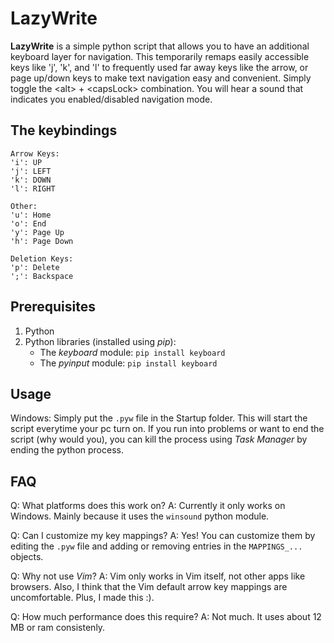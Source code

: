 # LazyWrite 

**LazyWrite** is a simple python script that allows you to have an additional keyboard layer for navigation. This temporarily remaps easily accessible keys like 'j', 'k', and 'l' to frequently used far away keys like the arrow, or page up/down keys to make text navigation easy and convenient. Simply toggle the \<alt> + \<capsLock> combination. You will hear a sound that indicates you enabled/disabled navigation mode.

## The keybindings
    Arrow Keys:
    'i': UP
    'j': LEFT
    'k': DOWN
    'l': RIGHT

    Other:
    'u': Home
    'o': End
    'y': Page Up
    'h': Page Down

    Deletion Keys:
    'p': Delete
    ';': Backspace


## Prerequisites
1. Python
2. Python libraries (installed using *pip*):
    * The *keyboard* module: `pip install keyboard`
    * The *pyinput* module: `pip install keyboard`

## Usage
Windows: Simply put the `.pyw` file in the Startup folder. This will start the script everytime your pc turn on.
If you run into problems or want to end the script (why would you), you can kill the process using *Task Manager* by ending the python process.

## FAQ
Q: What platforms does this work on?
A: Currently it only works on Windows. Mainly because it uses the `winsound` python module.

Q: Can I customize my key mappings?
A: Yes! You can customize them by editing the `.pyw` file and adding or removing entries in the `MAPPINGS_...` objects.

Q: Why not use *Vim*?
A: Vim only works in Vim itself, not other apps like browsers. Also, I think that the Vim default arrow key mappings are uncomfortable. Plus, I made this :).

Q: How much performance does this require?
A: Not much. It uses about 12 MB or ram consistenly.




    
